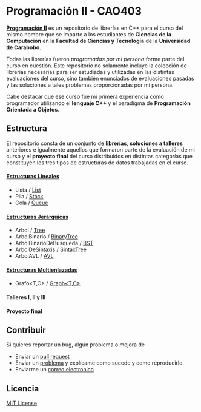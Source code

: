 # Programación II - CAO403

[**Programación II**](https://github.com/WilsenHernandez/Programacion-II) es un repositorio de librerías en C++ para el curso del mismo nombre que se imparte a los estudiantes de **Ciencias de la Computación** en la **Facultad de Ciencias y Tecnología** de la **Universidad de Carabobo**.

Todas las librerías fueron *programadas por mi persona* forme parte del curso en cuestión. Este repositorio no solamente incluye la colección de librerías necesarias para ser estudiadas y utilizadas en las distintas evaluaciones del curso, sino también enunciados de evaluaciones pasadas y las soluciones a tales problemas proporcionadas por mi persona.

Cabe destacar que ese curso fue mi primera experiencia como programador utilizando el **lenguaje C++** y el paradigma de **Programación Orientada a Objetos**.

## Estructura

El repositorio consta de un conjunto de **librerías**, **soluciones a talleres** anteriores e igualmente aquellos que formaron parte de la evaluación de mi curso y el **proyecto final** del curso distribuidos en distintas categorías que constituyen los tres tipos de estructuras de datos trabajadas en el curso.

#### [Estructuras Lineales](EstructurasLineales/)
* Lista<T> / [List<T>](EstructurasLineales/List.hpp)
* Pila<T> / [Stack<T>](EstructurasLineales/Stack.hpp)
* Cola<T> / [Queue<T>](EstructurasLineales/Queue.hpp)

#### [Estructuras Jerárquicas](EstructurasJerarquicas/)
* Arbol<T> / [Tree<T>](EstructurasJerarquicas/Tree.hpp)
* ArbolBinario<T> / [BinaryTree<T>](EstructurasJerarquicas/BinaryTree.hpp)
* ArbolBinarioDeBusqueda<T> / [BST<T>](EstructurasJerarquicas/BST.hpp)
* ArbolDeSintaxis<T> / [SintaxTree<T>](EstructurasJerarquicas/SintaxTree.hpp)
* ArbolAVL<T> / [AVL<T>](EstructurasJerarquicas/AVL.hpp)

#### [Estructuras Multienlazadas](EstructurasMultienlazadas/)
* Grafo<T,C> / [Graph<T,C>](EstructurasMultienlazadas/Graph.hpp)

#### Talleres I, II y III
#### Proyecto final

## Contribuir

Si quieres reportar un bug, algún problema o mejora de

* Enviar un [pull request](https://github.com/WilsenHernandez/Programacion-II/pulls)
* Enviar un [problema](https://github.com/WilsenHernandez/Programacion-II/issues) y explícame como sucede y como reproducirlo.
* Enviarme un [correo electronico](mailto:wilsenh95@gmail.com)


## Licencia
[MIT License](LICENSE.txt)
